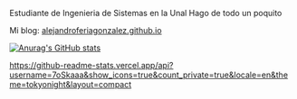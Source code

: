 Estudiante de Ingenieria de Sistemas en la Unal
Hago de todo un poquito

Mi blog: [alejandroferiagonzalez.github.io](https://alejandroferiagonzalez.github.io/)

[![Anurag's GitHub stats](https://github-readme-stats.vercel.app/api?username=alejandroferiagonzalez)](https://github.com/anuraghazra/github-readme-stats)

https://github-readme-stats.vercel.app/api?username=7oSkaaa&show_icons=true&count_private=true&locale=en&theme=tokyonight&layout=compact

<!---
AlejandroFeriaGonzalez/AlejandroFeriaGonzalez is a ✨ special ✨ repository because its `README.md` (this file) appears on your GitHub profile.
You can click the Preview link to take a look at your changes.
--->
